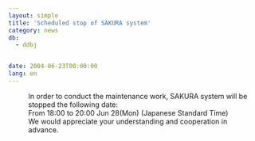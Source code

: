 ```yaml
---
layout: simple
title: 'Scheduled stop of SAKURA system'
category: news
db:
  - ddbj


date: 2004-06-23T00:00:00
lang: en
---
```


<dd>In order to conduct the maintenance work, SAKURA system will be stopped the following date:<br>
<dd>From 18:00 to 20:00 Jun 28(Mon) (Japanese Standard Time)<br>
<dd>We would appreciate your understanding and cooperation in advance.</dd>
</dd>
</dd>
